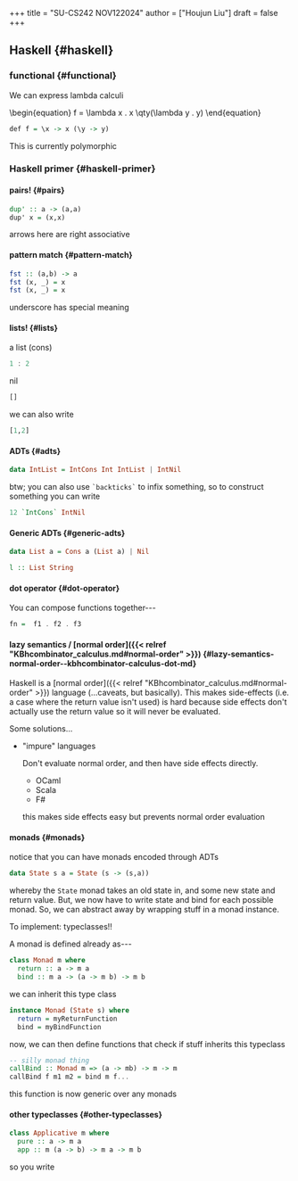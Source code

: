 +++
title = "SU-CS242 NOV122024"
author = ["Houjun Liu"]
draft = false
+++

## Haskell {#haskell}


### functional {#functional}

We can express lambda calculi

\begin{equation}
f = \lambda x . x \qty(\lambda y . y)
\end{equation}

```haskell
def f = \x -> x (\y -> y)
```

This is currently polymorphic


### Haskell primer {#haskell-primer}


#### pairs! {#pairs}

```haskell
dup' :: a -> (a,a)
dup' x = (x,x)
```

arrows here are right associative


#### pattern match {#pattern-match}

```haskell
fst :: (a,b) -> a
fst (x, _) = x
fst (x, _) = x
```

underscore has special meaning


#### lists! {#lists}

a list (cons)

```haskell
1 : 2
```

nil

```haskell
[]
```

we can also write

```haskell
[1,2]
```


#### ADTs {#adts}

```haskell
data IntList = IntCons Int IntList | IntNil
```

btw; you can also use `` `backticks` `` to infix something, so to construct something you can write

```haskell
12 `IntCons` IntNil
```


#### Generic ADTs {#generic-adts}

```haskell
data List a = Cons a (List a) | Nil
```

```haskell
l :: List String
```


#### dot operator {#dot-operator}

You can compose functions together---

```haskell
fn =  f1 . f2 . f3
```


#### lazy semantics / [normal order]({{< relref "KBhcombinator_calculus.md#normal-order" >}}) {#lazy-semantics-normal-order--kbhcombinator-calculus-dot-md}

Haskell is a [normal order]({{< relref "KBhcombinator_calculus.md#normal-order" >}}) language (...caveats, but basically). This makes side-effects (i.e. a case where the return value isn't used) is hard because side effects don't actually use the return value so it will never be evaluated.

Some solutions...

<!--list-separator-->

-  "impure" languages

    Don't evaluate normal order, and then have side effects directly.

    -   OCaml
    -   Scala
    -   F#

    this makes side effects easy but prevents normal order evaluation


#### monads {#monads}

notice that you can have monads encoded through ADTs

```haskell
data State s a = State (s -> (s,a))
```

whereby the `State` monad takes an old state in, and some new state and return value. But, we now have to write state and bind for each possible monad. So, we can abstract away by wrapping stuff in a monad instance.

To implement: typeclasses!!

A monad is defined already as---

```haskell
class Monad m where
  return :: a -> m a
  bind :: m a -> (a -> m b) -> m b
```

we can inherit this type class

```haskell
instance Monad (State s) where
  return = myReturnFunction
  bind = myBindFunction
```

now, we can then define functions that check if stuff inherits this typeclass

```haskell
-- silly monad thing
callBind :: Monad m => (a -> mb) -> m -> m
callBind f m1 m2 = bind m f...
```

this function is now generic over any monads


#### other typeclasses {#other-typeclasses}

```haskell
class Applicative m where
  pure :: a -> m a
  app :: m (a -> b) -> m a -> m b
```

so you write
